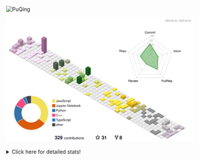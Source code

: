 ![PuQing](https://user-images.githubusercontent.com/27223114/171565019-9a56fae6-b08b-421f-99db-7e830da42371.png)

![](./profile-3d-contrib/profile-season-animate.svg)

<details>
<summary>Click here for detailed stats!</summary>

<!--START_SECTION:waka-->
![Lines of code](https://img.shields.io/badge/From%20Hello%20World%20I%27ve%20Written-572.0%20thousand%20lines%20of%20code-blue)

**🐱 My GitHub Data** 

> 📦 238.4 kB Used in GitHub's Storage 
 > 
> 🏆 61 Contributions in the Year 2023
 > 
> 🚫 Not Opted to Hire
 > 
> 📜 23 Public Repositories 
 > 
> 🔑 27 Private Repositories 
 > 
**I'm an Early 🐤** 

```text
🌞 Morning                125 commits         ████░░░░░░░░░░░░░░░░░░░░░   15.43 % 
🌆 Daytime                349 commits         ███████████░░░░░░░░░░░░░░   43.09 % 
🌃 Evening                127 commits         ████░░░░░░░░░░░░░░░░░░░░░   15.68 % 
🌙 Night                  209 commits         ██████░░░░░░░░░░░░░░░░░░░   25.80 % 
```


📊 **This Week I Spent My Time On** 

```text
💬 Programming Languages: 
Python                   3 hrs 32 mins       ███████████████░░░░░░░░░░   61.80 % 
Markdown                 1 hr 5 mins         █████░░░░░░░░░░░░░░░░░░░░   18.94 % 
C++                      27 mins             ██░░░░░░░░░░░░░░░░░░░░░░░   07.96 % 
JSON                     26 mins             ██░░░░░░░░░░░░░░░░░░░░░░░   07.79 % 
YAML                     10 mins             █░░░░░░░░░░░░░░░░░░░░░░░░   03.03 % 

🔥 Editors: 
VS Code                  5 hrs 44 mins       █████████████████████████   100.00 % 

💻 Operating System: 
Mac                      4 hrs 16 mins       ███████████████████░░░░░░   74.49 % 
Windows                  49 mins             ████░░░░░░░░░░░░░░░░░░░░░   14.39 % 
WSL                      38 mins             ███░░░░░░░░░░░░░░░░░░░░░░   11.12 % 
```


<!--END_SECTION:waka-->
</details>
